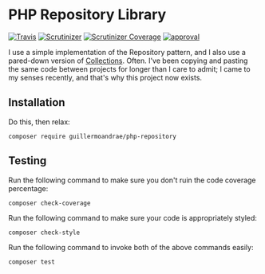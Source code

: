 # PHP Repository Library
[![Travis](https://img.shields.io/travis/guillermoandrae/php-repository-library.svg?style=flat-square)](https://travis-ci.org/guillermoandrae/php-repository-library) [![Scrutinizer](https://img.shields.io/scrutinizer/g/guillermoandrae/php-repository-library.svg?style=flat-square)](https://scrutinizer-ci.com/g/guillermoandrae/php-repository-library/) [![Scrutinizer Coverage](https://img.shields.io/scrutinizer/coverage/g/guillermoandrae/php-repository-library.svg?style=flat-square)](https://scrutinizer-ci.com/g/guillermoandrae/php-repository-library/) [![approval](https://img.shields.io/badge/approved%20by-your%20mom-green.svg?style=flat-square)](https://guillermoandraefisher.com)

I use a simple implementation of the Repository pattern, and I also use a pared-down version of [Collections](https://laravel.com/docs/5.6/collections). Often. I've been copying and pasting the same code between projects for longer than I care to admit; I came to my senses recently, and that's why this project now exists.

## Installation
Do this, then relax:
```
composer require guillermoandrae/php-repository
```

## Testing
Run the following command to make sure you don't ruin the code coverage percentage:
```
composer check-coverage
```

Run the following command to make sure your code is appropriately styled:
```
composer check-style
```

Run the following command to invoke both of the above commands easily:
```
composer test
```
